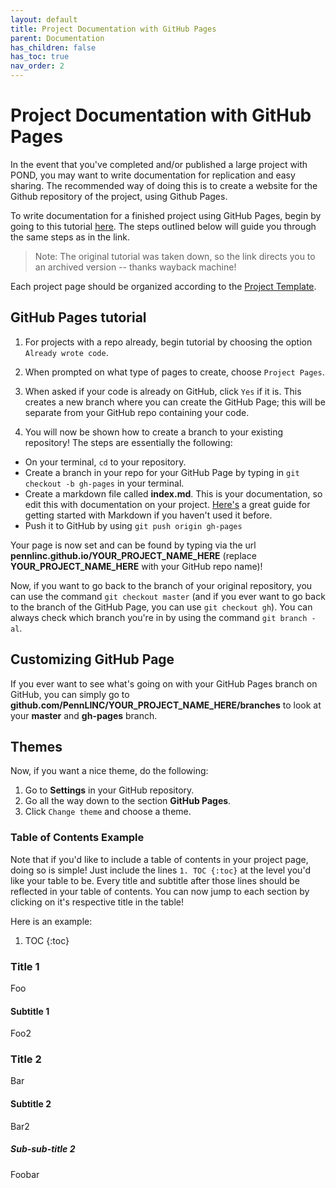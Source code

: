 ```yaml
---
layout: default
title: Project Documentation with GitHub Pages
parent: Documentation
has_children: false
has_toc: true
nav_order: 2
---
```


# Project Documentation with GitHub Pages

In the event that you've completed and/or published a large project with POND, you may want to write documentation for replication and easy sharing. The recommended way of doing this is to create a website for the Github repository of the project, using Github Pages.

To write documentation for a finished project using GitHub Pages, begin by going to this tutorial [here](https://web.archive.org/web/20211113215309/https://www.thinkful.com/learn/a-guide-to-using-github-pages/start/). The steps outlined below will guide you through the same steps as in the link.

> Note: The original tutorial was taken down, so the link directs you to an archived version -- thanks wayback machine!

Each project page should be organized according to the [Project Template](/docs/Contributing/ProjectTemplate).


## GitHub Pages tutorial

1. For projects with a repo already, begin tutorial by choosing the option `Already wrote code`.

2. When prompted on what type of pages to create, choose `Project Pages`.

3. When asked if your code is already on GitHub, click `Yes` if it is. This creates a new branch where you can create the GitHub Page; this will be separate from your GitHub repo containing your code.

4. You will now be shown how to create a branch to your existing repository! The steps are essentially the following:
  * On your terminal, `cd` to your repository.
  * Create a branch in your repo for your GitHub Page by typing in `git checkout -b gh-pages` in your terminal.
  * Create a markdown file called **index.md**. This is your documentation, so edit this with documentation on your project. [Here's](https://www.markdownguide.org/basic-syntax/) a great guide for getting started with Markdown if you haven't used it before.
  * Push it to GitHub by using `git push origin gh-pages`

Your page is now set and can be found by typing via the url **pennlinc.github.io/YOUR_PROJECT_NAME_HERE** (replace **YOUR_PROJECT_NAME_HERE** with your GitHub repo name)!

Now, if you want to go back to the branch of your original repository, you can use the command `git checkout master` (and if you ever want to go back to the branch of the GitHub Page, you can use `git checkout gh`). You can always check which branch you're in by using the command `git branch -al`.

## Customizing GitHub Page

If you ever want to see what's going on with your GitHub Pages branch on GitHub, you can simply go to **github.com/PennLINC/YOUR_PROJECT_NAME_HERE/branches** to look at your **master** and **gh-pages** branch.

## Themes

Now, if you want a nice theme, do the following:
1. Go to **Settings** in your GitHub repository.
2. Go all the way down to the section **GitHub Pages**.
3. Click `Change theme` and choose a theme.


### Table of Contents Example

Note that if you'd like to include a table of contents in your project page, doing so is simple!
Just include the lines ```1. TOC
{:toc}``` at the level you'd like your table to be. Every title and subtitle after those lines should be reflected in your table of contents. You can now jump to each section by clicking on it's respective title in the table! 

Here is an example: 
1. TOC
{:toc}

### Title 1
Foo
#### Subtitle 1
Foo2
### Title 2
Bar
#### Subtitle 2
Bar2
##### Sub-sub-title 2
Foobar


